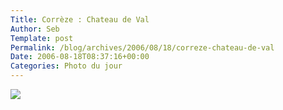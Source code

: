 ```yaml
--- 
Title: Corrèze : Chateau de Val
Author: Seb
Template: post
Permalink: /blog/archives/2006/08/18/correze-chateau-de-val
Date: 2006-08-18T08:37:16+00:00
Categories: Photo du jour
--- 
```


<p><a title="Chateau de Val" href="http://flickr.com/photos/11523765@N00/209381603" ><img src="http://static.flickr.com/65/209381603_f86f99a6ec_d.jpg" /></a></p>

